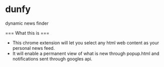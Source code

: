 # dunfy
dynamic news finder

=== What this is ===
- This chrome extension will let you select any html web content as your personal news feed.
- It will enable a permanent view of what is new through popup.html and notifications sent through googles api.
